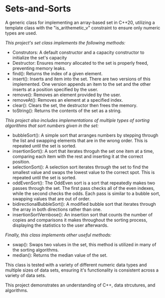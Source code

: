 # Sets-and-Sorts
A generic class for implementing an array-based set in C++20, utilizing a template class with the "is_arithemetic_v" constraint to ensure only numeric types are used.

*This project's set class implements the following methods:*

- Construtors: A default constructor and a capacity constructor to initialize the set's capacity
- Destructor: Ensures memory allocated to the set is properly freed, preventing memory leaks.
- find(): Returns the index of a given element.
- insert(): Inserts and item into the set. There are two versions of this implemented. One version appends an item to the set and the other inserts at a position specified by the user.
- remove(): Removes an element provided by the user.
- removeAt(): Removes an element at a specified index.
- clear(): Clears the set, the destructor then frees the memory.
- toString(): Returns the contents of the set as a string.

*This project also includes implementations of multiple types of sorting algorithms that sort numbers given in the set:*

- bubbleSort(): A simple sort that arranges numbers by stepping through the list and swapping elements that are in the wrong order. This is repeated until the set is sorted.
- insertionSort(): A sort that iterates throguh the set one item at a time, comparing each item with the rest and inserting it at the correct position.
- selectionSort(): A selection sort iterates through the set to find the smallest value and swaps the lowest value to the correct spot. This is repeated until the set is sorted.
- oddEvenSort(): The OddEven sort is a sort that repeatedly makes two passes through the set. The first pass checks all of the even indexes, while the second checks the odds. Each pass is similar to a bubble sort, swapping values that are out of order.
- bidirectionalBubbleSort(): A modified bubble sort that iterates through the array in both directions rather than one.
- insertionSortVernbose(): An insertion sort that counts the number of copies and comparisons it makes throughout the sorting process, displaying the statistics to the user afterwards.

*Finally, this class implements other useful methods:*

- swap(): Swaps two values in the set, this method is utilized in many of the sorting algorithms.
- median(): Returns the median value of the set.

This class is tested with a variety of different numeric data types and multiple sizes of data sets, ensuring it's functionality is consistent across a variety of data sets. 

This project demonstrates an understanding of C++, data strcutures, and algorithms.



